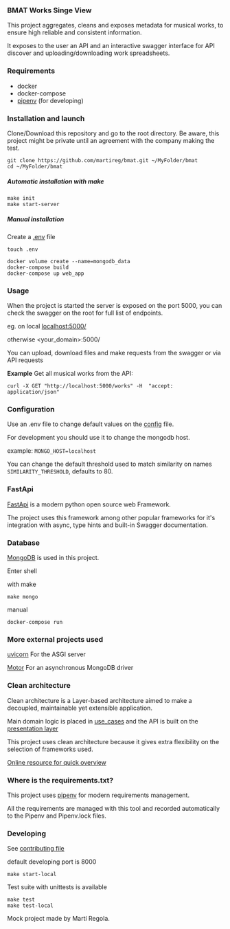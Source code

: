 ### BMAT Works Singe View

This project aggregates, cleans and exposes metadata for musical works, to ensure high reliable and consistent information.

It exposes to the user an API and an interactive swagger interface for API discover and uploading/downloading work spreadsheets.   

### Requirements

- docker
- docker-compose
- [pipenv](https://github.com/pypa/pipenv "pipenv") (for developing)

### Installation and launch

Clone/Download this repository and go to the root directory. Be aware, this project might be private until an agreement with the company making the test.  
```shell script
git clone https://github.com/martireg/bmat.git ~/MyFolder/bmat
cd ~/MyFolder/bmat
```

##### Automatic installation with make
    
```shell script
make init
make start-server
```

##### Manual installation

Create a [.env](#configuration) file

```shell script
touch .env
```

```shell script
docker volume create --name=mongodb_data
docker-compose build
docker-compose up web_app
```
    
### Usage

When the project is started the server is exposed on the port 5000,
you can check the swagger on the root for full list of endpoints. 

eg. on local [localhost:5000/](http://localhost:5000/)

otherwise <your_domain>:5000/

You can upload, download files and make requests from the swagger or via API requests

**Example** Get all musical works from the API:
```shell script
curl -X GET "http://localhost:5000/works" -H  "accept: application/json" 
``` 

### Configuration

Use an .env file to change default values on the [config](/app/config.py) file.

For development you should use it to change the mongodb host.

example: `MONGO_HOST=localhost`

You can change the default threshold used to match similarity on names `SIMILARITY_THRESHOLD`, defaults to 80.

### FastApi
    
[FastApi](https://fastapi.tiangolo.com/) is a modern python open source web Framework.

The project uses this framework among other popular frameworks for it's integration with async, type hints and built-in Swagger documentation.

### Database

[MongoDB](https://www.mongodb.com/) is used in this project.

Enter shell

with make
```shell script
make mongo
```

manual
```shell script
docker-compose run 
```

### More external projects used

[uvicorn](https://www.uvicorn.org/) For the ASGI server

[Motor](https://motor.readthedocs.io/en/stable/)  For an asynchronous MongoDB driver


### Clean architecture
    
Clean architecture is a Layer-based architecture aimed to make a decoupled, maintainable yet extensible application.

Main domain logic is placed in [use_cases](app/business_layers/use_cases.py) and the API is built on the [presentation layer](app/business_layers/presentation.py) 

This project uses clean architecture because it gives extra flexibility on the selection of frameworks used.
  
[Online resource for quick overview](https://www.freecodecamp.org/news/a-quick-introduction-to-clean-architecture-990c014448d2/)


### Where is the requirements.txt?

This project uses [pipenv](https://github.com/pypa/pipenv) for modern requirements management.

All the requirements are managed with this tool and recorded automatically to the Pipenv and Pipenv.lock files.


### Developing

See [contributing file](CONTRIBUTING.md)

default developing port is 8000
```shell script
make start-local
```

Test suite with unittests is available
```shell script
make test
make test-local
```

Mock project made by Martí Regola.
